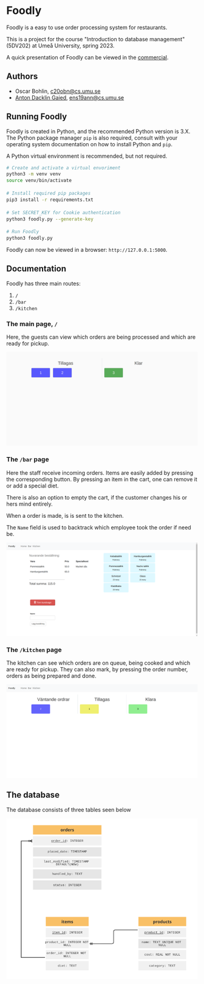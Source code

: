 # Foodly

Foodly is a easy to use order processing system for restaurants.

This is a project for the course "Introduction to database management" (5DV202) at Umeå University, spring 2023.

A quick presentation of Foodly can be viewed in the [commercial](./commercial.mp4). 

## Authors

- Oscar Bohlin, c20obn@cs.umu.se
- [Anton Dacklin Gaied](https://github.com/ubbe92), ens19ann@cs.umu.se

## Running Foodly

Foodly is created in Python, and the recommended Python version is 3.X.
The Python package manager `pip` is also required, consult with your operating system documentation on how to install Python and `pip`.

A Python virtual environment is recommended, but not required.

```bash
# Create and activate a virtual envoriment
python3 -m venv venv
source venv/bin/activate 

# Install required pip packages
pip3 install -r requirements.txt

# Set SECRET_KEY for Cookie authentication
python3 foodly.py --generate-key

# Run Foodly
python3 foodly.py
```

Foodly can now be viewed in a browser: `http://127.0.0.1:5000`.

## Documentation

Foodly has three main routes:

1. `/`
2. `/bar`
3. `/kitchen`

### The main page, `/`


Here, the guests can view which orders are being processed and which are ready for pickup.

![The index page](./images/index_page.png)

### The `/bar` page

Here the staff receive incoming orders. Items are easily added by pressing the corresponding button. By pressing an item in the cart, one can remove it or add a special diet.

There is also an option to empty the cart, if the customer changes his or hers mind entirely.

When a order is made, is is sent to the kitchen.

The `Name` field is used to backtrack which employee took the order if need be.

![The bar page](images/bar_page.png)

### The `/kitchen` page

The kitchen can see which orders are on queue, being cooked and which are ready for pickup. They can also mark, by pressing the order number, orders as being prepared and done. 

![The kitchen page](images/kitchen_page.png)

## The database

The database consists of three tables seen below

![Database ER diagram](images/ER_diagram.png)
